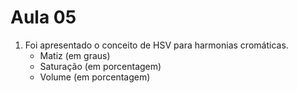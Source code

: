# Aula 05

1. Foi apresentado o conceito de HSV para harmonias cromáticas.
    - Matiz (em graus)
    - Saturação (em porcentagem)
    - Volume (em porcentagem)